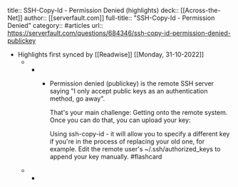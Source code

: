 title:: SSH-Copy-Id - Permission Denied (highlights)
deck:: [[Across-the-Net]]
author:: [[serverfault.com]]
full-title:: "SSH-Copy-Id - Permission Denied"
category:: #articles
url:: https://serverfault.com/questions/684346/ssh-copy-id-permission-denied-publickey

- Highlights first synced by [[Readwise]] [[Monday, 31-10-2022]]
	- -
		- Permission denied (publickey) is the remote SSH server saying "I only accept public keys as an authentication method, go away".
		  
		  That's your main challenge: Getting onto the remote system. Once you can do that, you can upload your key:
		  
		  
		  Using ssh-copy-id - it will allow you to specify a different key if you're in the process of replacing your old one, for example.
		  Edit the remote user's ~/.ssh/authorized_keys to append your key manually. #flashcard
	- -